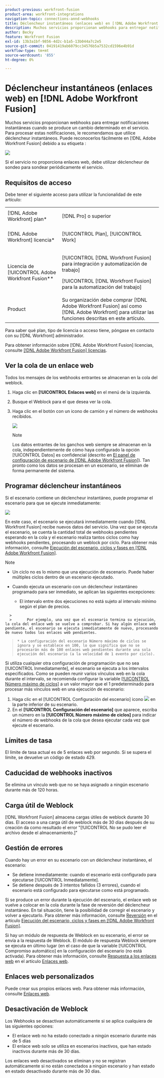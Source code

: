```yaml
---
product-previous: workfront-fusion
product-area: workfront-integrations
navigation-topic: connections-annd-webhooks
title: Déclencheur instantáneos (enlaces web) en [!DNL Adobe Workfront Fusion]
description: Muchos servicios proporcionan webhooks para entregar notificaciones instantáneas cuando se produce un cambio determinado en el servicio. Para procesar estas notificaciones, le recomendamos que utilice déclencheur instantáneos. Este artículo describe el uso y la funcionalidad de los déclencheur instantáneos en Adobe Workfront Fusion.
author: Becky
feature: Workfront Fusion
exl-id: 13b3a1bf-9856-4d2c-b1a5-13b044a7c2e5
source-git-commit: 04191419ab6079cc34576b5a7532cd1596e4b91d
workflow-type: tm+mt
source-wordcount: '855'
ht-degree: 0%

---
```


# Déclencheur instantáneos (enlaces web) en [!DNL Adobe Workfront Fusion]

Muchos servicios proporcionan webhooks para entregar notificaciones instantáneas cuando se produce un cambio determinado en el servicio. Para procesar estas notificaciones, le recomendamos que utilice déclencheur instantáneos. Puede reconocerlos fácilmente en [!DNL Adobe Workfront Fusion] debido a su etiqueta :

![](assets/instant-350x256.png)

Si el servicio no proporciona enlaces web, debe utilizar déclencheur de sondeo para sondear periódicamente el servicio.

## Requisitos de acceso

Debe tener el siguiente acceso para utilizar la funcionalidad de este artículo:

<table style="table-layout:auto"> 
 <col> 
 <col> 
 <tbody> 
  <tr> 
    <td role="rowheader">[!DNL Adobe Workfront] plan*</td> 
   <td> <p>[!DNL Pro] o superior</p> </td> 
  </tr> 
  <tr data-mc-conditions=""> 
   <td role="rowheader">[!DNL Adobe Workfront] licencia*</td> 
   <td> <p>[!UICONTROL Plan], [!UICONTROL Work]</p> </td> 
  </tr> 
  <tr> 
   <td role="rowheader">Licencia de [!UICONTROL Adobe Workfront Fusion**</td> 
   <td> <p>[!UICONTROL [!DNL Workfront Fusion] para integración y automatización de trabajo] </p> <p>[!UICONTROL [!DNL Workfront Fusion] para la automatización del trabajo]</p>  </td> 
  </tr> 
  <tr> 
   <td role="rowheader">Product</td> 
   <td>Su organización debe comprar [!DNL Adobe Workfront Fusion] así como [!DNL Adobe Workfront] para utilizar las funciones descritas en este artículo.</td> 
  </tr> 
 </tbody> 
</table>

Para saber qué plan, tipo de licencia o acceso tiene, póngase en contacto con su [!DNL Workfront] administrador.

Para obtener información sobre [!DNL Adobe Workfront Fusion] licencias, consulte [[!DNL Adobe Workfront Fusion] licencias](../../workfront-fusion/get-started/license-automation-vs-integration.md).

## Ver la cola de un enlace web

Todos los mensajes de los webhooks entrantes se almacenan en la cola del weblock.

1. Haga clic en **[!UICONTROL Enlaces web]** en el menú de la izquierda.
1. Busque el Weblock para el que desea ver la cola.
1. Haga clic en el botón con un icono de camión y el número de webhooks recibidos.

   ![](assets/webhooks-truck-icon.png)

   >[!NOTE]
   >
   >Los datos entrantes de los ganchos web siempre se almacenan en la cola, independientemente de cómo haya configurado la opción [!UICONTROL Datos] es confidencial (descrito en [El panel de configuración de escenario de [!DNL Adobe Workfront Fusion]](../../workfront-fusion/scenarios/scenario-settings-panel.md)). Tan pronto como los datos se procesan en un escenario, se eliminan de forma permanente del sistema.

## Programar déclencheur instantáneos

Si el escenario contiene un déclencheur instantáneo, puede programar el escenario para que se ejecute inmediatamente:

![](assets/schedule-setting-350x185.png)

En este caso, el escenario se ejecutará inmediatamente cuando [!DNL Workfront Fusion] recibe nuevos datos del servicio. Una vez que se ejecuta el escenario, se cuenta la cantidad total de webhooks pendientes esperando en la cola y el escenario realiza tantos ciclos como hay webhooks pendientes, procesando un weblock por ciclo. Para obtener más información, consulte [Ejecución del escenario, ciclos y fases en [!DNL Adobe Workfront Fusion]](../../workfront-fusion/scenarios/scenario-execution-cycles-phases.md).

>[!NOTE]
>
>* Un ciclo no es lo mismo que una ejecución de escenario. Puede haber múltiples ciclos dentro de un escenario ejecutado.
>* Cuando ejecuta un escenario con un déclencheur instantáneo programado para ser inmediato, se aplican las siguientes excepciones:
   >
   >     * El intervalo entre dos ejecuciones no está sujeto al intervalo mínimo según el plan de precios.

      >
      >       Por ejemplo, una vez que el escenario termina su ejecución, la cola del enlace web se vuelve a comprobar. Si hay algún enlace web pendiente, el escenario se ejecuta inmediatamente de nuevo, procesando de nuevo todos los enlaces web pendientes.
   >   
   >     * La configuración del escenario Número máximo de ciclos se ignora y se establece en 100, lo que significa que no se procesarán más de 100 enlaces web pendientes durante una sola ejecución del escenario (a la velocidad de 1 evento por ciclo).
>



Si utiliza cualquier otra configuración de programación que no sea [!UICONTROL Inmediatamente], el escenario se ejecuta a los intervalos especificados. Como se pueden reunir varios vínculos web en la cola durante el intervalo, se recomienda configurar la variable [[!UICONTROL Número máximo de ciclos]](../../workfront-fusion/scenarios/scenario-settings-panel.md#maximum) a un valor mayor que el 1 predeterminado para procesar más vínculos web en una ejecución de escenario:

1. Haga clic en el [!UICONTROL Configuración del escenario] icono ![](assets/gear-icon-settings.png) en la parte inferior de su escenario.
1. En el **[!UICONTROL Configuración del escenario]** que aparece, escriba un número en la **[!UICONTROL Número máximo de ciclos]** para indicar el número de webhooks de la cola que desea ejecutar cada vez que ejecute el escenario.

## Límites de tasa

El límite de tasa actual es de 5 enlaces web por segundo. Si se supera el límite, se devuelve un código de estado 429.

## Caducidad de webhooks inactivos

Se elimina un vínculo web que no se haya asignado a ningún escenario durante más de 120 horas.

## Carga útil de Weblock

[!DNL Workfront Fusion] almacena cargas útiles de weblock durante 30 días. El acceso a una carga útil de weblock más de 30 días después de su creación da como resultado el error &quot;[!UICONTROL No se pudo leer el archivo desde el almacenamiento.]&quot;

## Gestión de errores

Cuando hay un error en su escenario con un déclencheur instantáneo, el escenario:

* Se detiene inmediatamente: cuando el escenario está configurado para ejecutarse [!UICONTROL Inmediatamente].
* Se detiene después de 3 intentos fallidos (3 errores), cuando el escenario está configurado para ejecutarse como está programado.

Si se produce un error durante la ejecución del escenario, el enlace web se vuelve a colocar en la cola durante la fase de reversión del déclencheur instantáneo. En tal situación, tiene la posibilidad de corregir el escenario y volver a ejecutarlo. Para obtener más información, consulte [Reversión](../../workfront-fusion/scenarios/scenario-execution-cycles-phases.md#rollback) en el artículo [Ejecución del escenario, ciclos y fases en [!DNL Adobe Workfront Fusion]](../../workfront-fusion/scenarios/scenario-execution-cycles-phases.md).

Si hay un módulo de respuesta de Weblock en su escenario, el error se envía a la respuesta de Weblock. El módulo de respuesta Weblock siempre se ejecuta en último lugar (en el caso de que la variable [!UICONTROL Compromiso automático] en la configuración del escenario (no está activada). Para obtener más información, consulte [Respuesta a los enlaces web](../../workfront-fusion/apps-and-their-modules/webhooks-updated.md#respondi) en el artículo [Enlaces web](../../workfront-fusion/apps-and-their-modules/webhooks-updated.md).

## Enlaces web personalizados

Puede crear sus propios enlaces web. Para obtener más información, consulte [Enlaces web](../../workfront-fusion/apps-and-their-modules/webhooks-updated.md).

## Desactivación de Weblock

Los Webhooks se desactivan automáticamente si se aplica cualquiera de las siguientes opciones:

* El enlace web no ha estado conectado a ningún escenario durante más de 5 días
* El enlace web solo se utiliza en escenarios inactivos, que han estado inactivos durante más de 30 días.

Los enlaces web desactivados se eliminan y no se registran automáticamente si no están conectados a ningún escenario y han estado en estado desactivado durante más de 30 días.


